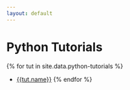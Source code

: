 ```yaml
---
layout: default
---
```


# Python Tutorials

{% for tut in site.data.python-tutorials %}
 - [{{tut.name}}]({{tut.url}})
{% endfor %}

